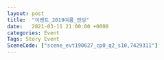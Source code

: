 ```yaml
---
layout: post
title:  "이벤트_2019여름_엔딩"
date:   2021-03-11 21:00:00 +0000
categories: Event
Tags: Story Event
SceneCode: ["scene_evt190627_cp0_q2_s10,7429311"]
---
```

